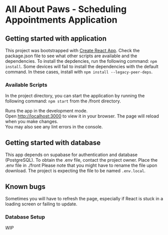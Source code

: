 # All About Paws - Scheduling Appointments Application

## Getting started with application
This project was bootstrapped with [Create React App](https://github.com/facebook/create-react-app).
Check the package.json file to see what other scripts are available and the dependencies.
To install the depdencies, run the following command:
```npm install```. 
Some devices will fail to install the dependencies with the default command. In these cases, install with ```npm install --legacy-peer-deps```.

### Available Scripts

In the project directory, you can start the application by running the following command:
```npm start``` from the /front directory.

Runs the app in the development mode.\
Open [http://localhost:3000](http://localhost:3000) to view it in your browser.
The page will reload when you make changes.\
You may also see any lint errors in the console.

## Getting started with database
This app depends on supabase for authentication and database (PostgreSQL).
To obtain the .env file, contact the project owner. Place the .env file in ./front
Please note that you might have to rename the file upon download. The project is expecting the file to be named ```.env.local```.

## Known bugs
Sometimes you will have to refresh the page, especially if React is stuck in a loading screen or failing to update.

### Database Setup
*WIP*
